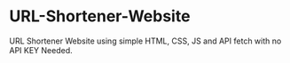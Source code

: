 # URL-Shortener-Website
URL Shortener Website using simple HTML, CSS, JS and API fetch with no API KEY Needed.

